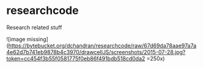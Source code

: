 # researchcode
Research related stuff


![image missing](https://bytebucket.org/dchandran/researchcode/raw/67d69da78aae97a7a4e62d7b741eb9878b4c3970/drawcellJS/screenshots/2015-07-28.jpg?token=cc454f3b55f0581775f0eb86f491bdb518cd0da2 =250x)